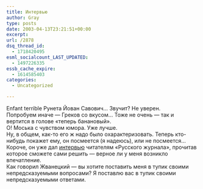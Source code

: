 ```yaml
---
title: Интервью
author: Gray
type: posts
date: 2003-04-13T23:21:51+00:00
excerpt:
url: /2878
dsq_thread_id:
  - 1718420495
esml_socialcount_LAST_UPDATED:
  - 1497226335
essb_cache_expire:
  - 1614585403
categories:
  - Uncategorized

---
```








Enfant terrible Рунета Йован Савович&#8230; Звучит? Не уверен.  
Попробуем иначе &#8212; Греков со вкусом&#8230; Тоже не очень &#8212; так и вертится в голове &#171;теперь банановый&#187;.  
О! Моська с чувством юмора. Уже лучше.  
Ну, в общем, как-то его ж надо было охарактеризовать. Теперь кто-нибудь покажет ему, он посмеется (я надеюсь), или не посмеется&#8230; Короче, он уже дал <a href="http://www.russ.ru/netcult/interactiview/20030413.html" target="_blank">интервью</a> читателям &#171;Русского журнала&#187;, прочитав которое сможете сами решить &#8212; верное ли у меня возникло впечатление.  
Как говорил Жванецкий &#8212; вы хотите поставить меня в тупик своими непредсказуемыми вопросами? Я поставлю вас в тупик своими непредсказуемыми ответами.